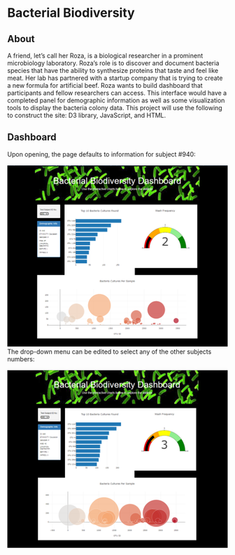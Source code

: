 # Bacterial Biodiversity
## About
A friend, let’s call her Roza, is a biological researcher in a prominent microbiology laboratory. Roza’s role is to discover and document bacteria species that have the ability to synthesize proteins that taste and feel like meat. Her lab has partnered with a startup company that is trying to create a new formula for artificial beef. 
Roza wants to build dashboard that participants and fellow researchers can access. This interface would have a completed panel for demographic information as well as some visualization tools to display the bacteria colony data. This project will use the following to construct the site: D3 library, JavaScript, and HTML.
## Dashboard
Upon opening, the page defaults to information for subject #940:
<br/><br/>
![](https://github.com/pojones/bacterial_biodiversity/blob/3a11dd7547064b60b76665895c5e001c8e4ded2f/images/dashboardPhoto.png)
<br/>
The drop-down menu can be edited to select any of the other subjects numbers:
<br/><br/>
![](https://github.com/pojones/bacterial_biodiversity/blob/3a11dd7547064b60b76665895c5e001c8e4ded2f/images/dashboardPhoto2.png)
<br/>
